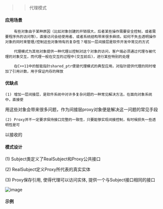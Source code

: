 >> 代理模式

#### 应用场景

```
    有些对象由于某种原因（比如对象创建的开销很大，后者某些操作需要安全控制，或者需要程序外的访问等），直接访问会给使用者、或者系统结构带来很多麻烦。如何不失去透明操作对象的同时来管理/控制这些对象特有的复杂性？增加一层间接层是软件开发中常见的方式
    
    代理模式为其他对象提供一种代理以控制对这个对象的访问，客户端必须通过代理与被代理的对象交互，而代理一般在交互的过程中(交互前后)，进行某些特别的处理
    
    在C++11中的智能指针shared_ptr便是代理模式的典型应用，对指针提供代理的同时增加了引用计数，用于保证内存的释放
```

#### 优缺点

    (1) 增加一层间接层，是软件系统中对许多复杂问题的一种常见解决方法，在面向对象系统中，直接使
用这些对象会带来很多问题，作为间接层proxy对象便是解决这一问题的常见手段

    (2) Proxy并不一定要求保持接口完整的一致性，只要能够实现间接控制，有时候损失一些透明性是可
以接收的

#### 模式设计

(1) Subject类定义了RealSubject和Proxy公共接口

(2) RealSubject定义Proxy所代表的真实实体

(3) Proxy保存引用, 使得代理可以访问实体, 提供一个与Subject接口相同的接口

![image](https://user-images.githubusercontent.com/42632290/236654432-4723255e-9ab7-40ba-ad5d-75b523c1b9d6.png)

#### 示例

```

```
